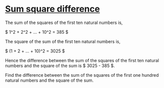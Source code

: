 # [Sum square difference](https://projecteuler.net/problem=6)

The sum of the squares of the first ten natural numbers is,

$ 1^2 + 2^2 + ... + 10^2 = 385 $

The square of the sum of the first ten natural numbers is,

$ (1 + 2 + ... + 10)^2 = 3025 $

Hence the difference between the sum of the squares of the
first ten natural numbers and the square of the sum is
$ 3025 - 385 $.

Find the difference between the sum of the squares of the
first one hundred natural numbers and the square of the sum.
